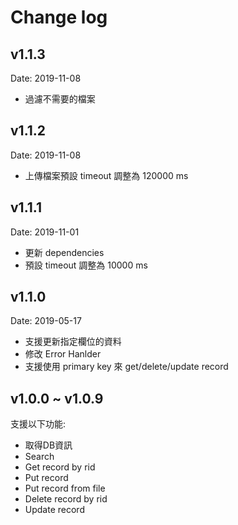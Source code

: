 # Change log

## v1.1.3

Date: 2019-11-08

- 過濾不需要的檔案

## v1.1.2

Date: 2019-11-08

- 上傳檔案預設 timeout 調整為 120000 ms

## v1.1.1

Date: 2019-11-01

- 更新 dependencies
- 預設 timeout 調整為 10000 ms

## v1.1.0

Date: 2019-05-17

- 支援更新指定欄位的資料
- 修改 Error Hanlder
- 支援使用 primary key 來 get/delete/update record

## v1.0.0 ~ v1.0.9

支援以下功能:

- 取得DB資訊
- Search
- Get record by rid
- Put record
- Put record from file
- Delete record by rid
- Update record